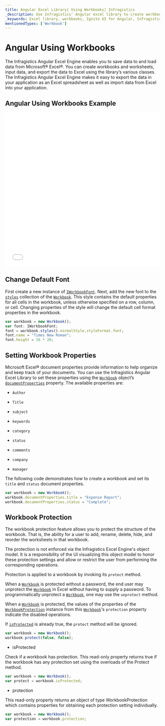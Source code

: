 ```yaml
---
title: Angular Excel Library| Using Workbooks| Infragistics
_description: Use Infragistics' Angular excel library to create workbooks and worksheets, input data and export the date to Microsoft® Excel. View Ignite UI for Angular excel tutorials for more information!
_keywords: Excel library, workbooks, Ignite UI for Angular, Infragistics
mentionedTypes: ['Workbook']
---
```


# Angular Using Workbooks

The Infragistics Angular Excel Engine enables you to save data to and load data from Microsoft® Excel®. You can create workbooks and worksheets, input data, and export the data to Excel using the library’s various classes. The Infragistics Angular Excel Engine makes it easy to export the data in your application as an Excel spreadsheet as well as import data from Excel into your application.

## Angular Using Workbooks Example

<div class="sample-container loading" style="height: 500px">
    <iframe id="excel-library-overview-sample-iframe" src='{environment:dvDemosBaseUrl}/excel/excel-library-operations-on-workbooks' width="100%" height="100%" seamless frameBorder="0" onload="onXPlatSampleIframeContentLoaded(this);" alt="Angular Using Workbooks Example"></iframe>
</div>


<div class="divider--half"></div>

## Change Default Font

First create a new instance of [`IWorkbookFont`]({environment:dvapibaseurl}/products/ignite-ui-angular/api/docs/typescript/latest/classes/iworkbookfont.html). Next, add the new font to the [`styles`]({environment:dvapibaseurl}/products/ignite-ui-angular/api/docs/typescript/latest/classes/workbook.html#styles) collection of the [`Workbook`]({environment:dvapibaseurl}/products/ignite-ui-angular/api/docs/typescript/latest/classes/workbook.html). This style contains the default properties for all cells in the workbook, unless otherwise specified on a row, column, or cell. Changing properties of the style will change the default cell format properties in the workbook.

```ts
var workbook = new Workbook();
var font: IWorkbookFont;
font = workbook.styles().normalStyle.styleFormat.font;
font.name = "Times New Roman";
font.height = 16 * 20;
```

## Setting Workbook Properties

Microsoft Excel® document properties provide information to help organize and keep track of your documents. You can use the Infragistics Angular Excel Library to set these properties using the [`Workbook`]({environment:dvapibaseurl}/products/ignite-ui-angular/api/docs/typescript/latest/classes/workbook.html) object’s [`documentProperties`]({environment:dvapibaseurl}/products/ignite-ui-angular/api/docs/typescript/latest/classes/workbook.html#documentproperties) property. The available properties are:

-   `Author`

-   `Title`

-   `subject`

-   `keywords`

-   `category`

-   `status`

-   `comments`

-   `company`

-   `manager`

The following code demonstrates how to create a workbook and set its `title` and `status` document properties.

```ts
var workbook = new Workbook();
workbook.documentProperties.title = "Expense Report";
workbook.documentProperties.status = "Complete";
```

## Workbook Protection

The workbook protection feature allows you to protect the structure of the workbook. That is, the ability for a user to add, rename, delete, hide, and reorder the worksheets in that workbook.

The protection is not enforced via the Infragistics Excel Engine's object model. It is a responsibility of the UI visualizing this object model to honor these protection settings and allow or restrict the user from performing the corresponding operations.

Protection is applied to a workbook by invoking its `protect` method.

When a [`Workbook`]({environment:dvapibaseurl}/products/ignite-ui-angular/api/docs/typescript/latest/classes/workbook.html) is protected without a password, the end user may unprotect the [`Workbook`]({environment:dvapibaseurl}/products/ignite-ui-angular/api/docs/typescript/latest/classes/workbook.html) in Excel without having to supply a password. To programmatically unprotect a [`Workbook`]({environment:dvapibaseurl}/products/ignite-ui-angular/api/docs/typescript/latest/classes/workbook.html), one may use the `unprotect` method.

When a [`Workbook`]({environment:dvapibaseurl}/products/ignite-ui-angular/api/docs/typescript/latest/classes/workbook.html) is protected, the values of the properties of the [`WorkbookProtection`]({environment:dvapibaseurl}/products/ignite-ui-angular/api/docs/typescript/latest/classes/workbookprotection.html) instance from this [`Workbook`]({environment:dvapibaseurl}/products/ignite-ui-angular/api/docs/typescript/latest/classes/workbook.html)'s `protection` property indicate the disabled operations.

If [`isProtected`]({environment:dvapibaseurl}/products/ignite-ui-angular/api/docs/typescript/latest/classes/workbook.html#isprotected) is already true, the `protect` method will be ignored.

```ts
var workbook = new Workbook();
workbook.protect(false, false);
```

-   isProtected

Check if a workbook has protection. This read-only property returns true if the workbook has any protection set using the overloads of the Protect method.

```ts
var workbook = new Workbook();
var protect = workbook.isProtected;
```

-   protection

This read-only property returns an object of type WorkbookProtection which contains properties for obtaining each protection setting individually.

```ts
var workbook = new Workbook();
var protection = workbook.protection;
```
